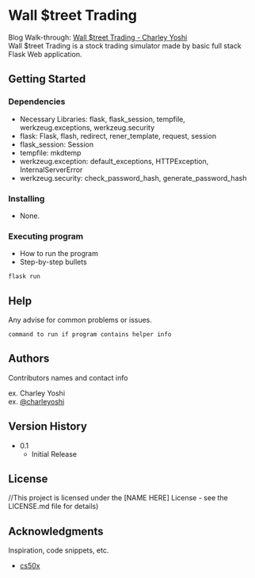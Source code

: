 # Wall $treet Trading

Blog Walk-through: [Wall $treet Trading - Charley Yoshi](https://charleytsang.io/post.html)<br>
Wall $treet Trading is a stock trading simulator made by basic full stack Flask Web application. 


## Getting Started

### Dependencies

* Necessary Libraries: flask, flask_session, tempfile, werkzeug.exceptions, werkzeug.security
* flask:    Flask, flash, redirect, rener_template, request, session
* flask_session:    Session
* tempfile:    mkdtemp
* werkzeug.exception:    default_exceptions, HTTPException, InternalServerError
* werkzeug.security:    check_password_hash, generate_password_hash

### Installing

* None.

### Executing program

* How to run the program
* Step-by-step bullets
```
flask run
```

## Help

Any advise for common problems or issues.
```
command to run if program contains helper info
```

## Authors

Contributors names and contact info

ex. Charley Yoshi  
ex. [@charleyoshi](https://charleytsang.io)

## Version History

* 0.1
    * Initial Release

## License

 //This project is licensed under the [NAME HERE] License - see the LICENSE.md file for details)

## Acknowledgments

Inspiration, code snippets, etc.
* [cs50x](https://cs50.harvard.edu/x/2021/)
